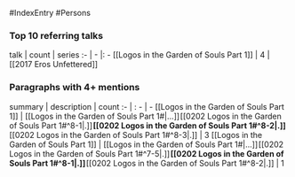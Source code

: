 #IndexEntry #Persons

### Top 10 referring talks
talk | count | series
:- | - |: -
[[Logos in the Garden of Souls Part 1]] | 4 | [[2017 Eros Unfettered]]

### Paragraphs with 4+ mentions
summary | description | count
:- | : - | -
[[Logos in the Garden of Souls Part 1]] | [[Logos in the Garden of Souls Part 1#\|...]] [[0202 Logos in the Garden of Souls Part 1#^8-1\|.]] **[[0202 Logos in the Garden of Souls Part 1#^8-2\|.]]** [[0202 Logos in the Garden of Souls Part 1#^8-3\|.]] | 3
[[Logos in the Garden of Souls Part 1]] | [[Logos in the Garden of Souls Part 1#\|...]] [[0202 Logos in the Garden of Souls Part 1#^7-5\|.]] **[[0202 Logos in the Garden of Souls Part 1#^8-1\|.]]** [[0202 Logos in the Garden of Souls Part 1#^8-2\|.]] | 1

